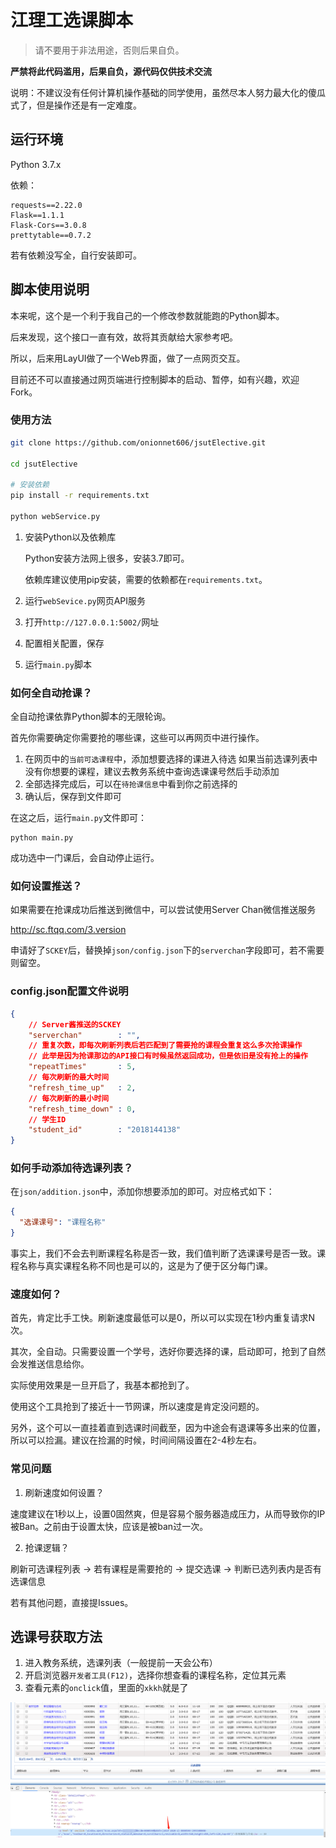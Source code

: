 # 江理工选课脚本

> 请不要用于非法用途，否则后果自负。



**严禁将此代码滥用，后果自负，源代码仅供技术交流**



说明：不建议没有任何计算机操作基础的同学使用，虽然尽本人努力最大化的傻瓜式了，但是操作还是有一定难度。



## 运行环境

Python 3.7.x

依赖：

```
requests==2.22.0
Flask==1.1.1
Flask-Cors==3.0.8
prettytable==0.7.2
```

若有依赖没写全，自行安装即可。



## 脚本使用说明

本来呢，这个是一个利于我自己的一个修改参数就能跑的Python脚本。

后来发现，这个接口一直有效，故将其贡献给大家参考吧。

所以，后来用LayUI做了一个Web界面，做了一点网页交互。

目前还不可以直接通过网页端进行控制脚本的启动、暂停，如有兴趣，欢迎Fork。



### 使用方法

```sh
git clone https://github.com/onionnet606/jsutElective.git

cd jsutElective

# 安装依赖
pip install -r requirements.txt

python webService.py
```

1. 安装Python以及依赖库

   Python安装方法网上很多，安装3.7即可。

   依赖库建议使用pip安装，需要的依赖都在`requirements.txt`。

2. 运行`webSevice.py`网页API服务
3. 打开`http://127.0.0.1:5002/`网址
4. 配置相关配置，保存
5. 运行`main.py`脚本

### 如何全自动抢课？

全自动抢课依靠Python脚本的无限轮询。

首先你需要确定你需要抢的哪些课，这些可以再网页中进行操作。

1. 在网页中的`当前可选课程`中，添加想要选择的课进入待选
   如果当前选课列表中没有你想要的课程，建议去教务系统中查询选课课号然后手动添加
2. 全部选择完成后，可以在`待抢课信息`中看到你之前选择的
3. 确认后，保存到文件即可

在这之后，运行`main.py`文件即可：

```
python main.py
```

成功选中一门课后，会自动停止运行。

### 如何设置推送？
如果需要在抢课成功后推送到微信中，可以尝试使用Server Chan微信推送服务

http://sc.ftqq.com/3.version

申请好了`SCKEY`后，替换掉`json/config.json`下的`serverchan`字段即可，若不需要则留空。

### config.json配置文件说明
```json
{
    // Server酱推送的SCKEY
    "serverchan"        : "",
    // 重复次数，即每次刷新列表后若匹配到了需要抢的课程会重复这么多次抢课操作
    // 此举是因为抢课那边的API接口有时候虽然返回成功，但是依旧是没有抢上的操作
    "repeatTimes"       : 5,
    // 每次刷新的最大时间
    "refresh_time_up"   : 2,
    // 每次刷新的最小时间
    "refresh_time_down" : 0,
    // 学生ID
    "student_id"        : "2018144138"
}
```

### 如何手动添加待选课列表？
在`json/addition.json`中，添加你想要添加的即可。对应格式如下：
```json
{
  "选课课号": "课程名称"
}
```
事实上，我们不会去判断课程名称是否一致，我们值判断了选课课号是否一致。课程名称与真实课程名称不同也是可以的，这是为了便于区分每门课。


### 速度如何？
首先，肯定比手工快。刷新速度最低可以是0，所以可以实现在1秒内重复请求N次。

其次，全自动。只需要设置一个学号，选好你要选择的课，启动即可，抢到了自然会发推送信息给你。

实际使用效果是一旦开启了，我基本都抢到了。

使用这个工具抢到了接近十一节网课，所以速度是肯定没问题的。

另外，这个可以一直挂着直到选课时间截至，因为中途会有退课等多出来的位置，所以可以捡漏。建议在捡漏的时候，时间间隔设置在2-4秒左右。

### 常见问题

1. 刷新速度如何设置？

  速度建议在1秒以上，设置0固然爽，但是容易个服务器造成压力，从而导致你的IP被Ban。之前由于设置太快，应该是被ban过一次。

2. 抢课逻辑？

  刷新可选课程列表 -> 若有课程是需要抢的 -> 提交选课 -> 判断已选列表内是否有选课信息

若有其他问题，直接提Issues。




## 选课号获取方法

1. 进入教务系统，选课列表（一般提前一天会公布）
2. 开启浏览器`开发者工具(F12)`，选择你想查看的课程名称，定位其元素
3. 查看元素的`onclick`值，里面的`xkkh`就是了

![image-20200408222825539](img/image-20200408222825539.png)